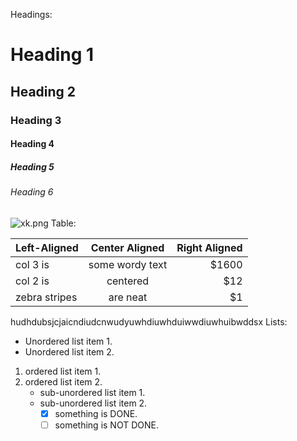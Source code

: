

Headings:

# Heading 1

## Heading 2

### Heading 3

#### Heading 4

##### Heading 5

###### Heading 6

![xk.png](https://i.loli.net/2020/04/16/6v5UeyhaTRkVufK.png)
Table:

| Left-Aligned  | Center Aligned  | Right Aligned |
| :------------ | :-------------: | ------------: |
| col 3 is      | some wordy text |         $1600 |
| col 2 is      |    centered     |           $12 |
| zebra stripes |    are neat     |            $1 |

hudhdubsjcjaicndiudcnwudyuwhdiuwhduiwwdiuwhuibwddsx
Lists:

* Unordered list item 1.
* Unordered list item 2.

1. ordered list item 1.
2. ordered list item 2.
   + sub-unordered list item 1.
   + sub-unordered list item 2.
     + [x] something is DONE.
     + [ ] something is NOT DONE.